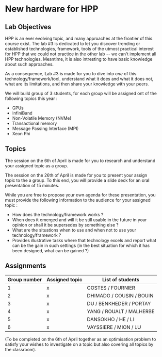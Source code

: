 # New hardware for HPP

## Lab Objectives

HPP is an ever evolving topic, and many approaches at the frontier of this course exist. The lab #3 is dedicated to let you discover trending or established technologies, framework, tools of the utmost practical interest for HPP that we could not practice in the other lab -- we can't implement all HPP technologies. Meantime, it is also intresting to have basic knowledge about such approaches.

As a consequence, Lab #3 is made for you to dive into *one* of this technology/framework/tool, understand what it does and what it does not, what are its limitations, and then share your knowledge with your peers.

We will build group of 3 students, for each group will be assigned ont of the following topics this year :

- GPUs
- InfiniBand
- Non-Volatile Memory (NVMe)
- Transactional memory
- Message Passing Interface (MPI)
- Xeon Phi


## Topics

The session on the 6th of April is made for you to research and understand your assigned topic as a group.

The session on the 26th of April is made for you to present your assign topic to the a group.
To this end, you will provide a slide deck for an oral presentation of 15 minutes.

While you are free to propose your own agenda for these presentation, you must provide the following information to the audience for your assigned topic :
- How does the technology/framework works ?
- When does it emerged and will it be still usable in the future in your opinion or shall it be supersedes by something else ?
- What are the situations when to use and when not to use your technology/framework ?
- Provides illustrative tasks where that technology excels and report what can be the gain in such settings (in the best situation for which it has been designed, what can be gained ?)


## Assignments

| Group number  | Assigned topic | List of students |
| ------------- | -------------- | ---------------- |
| 1  | x   | COSTES / FOURNIER     |
| 2  | x   | DHIMADO / COUSIN / BOUIN     |
| 3  | x   | DU / BENKHEDER / PORTAY     |
| 4  | x   | YANG / ROUALT / MALHERBE     |
| 5  | x   | DANSOKHO / HE / LI     |
| 6  | x   | VAYSSIERE / MION / LU     |

(To be completed on the 6th of April together as an optimisation problem to satisfy your wishes to investigate on a topic but also covering all topics by the classroom).
